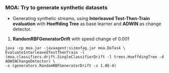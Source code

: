 ### MOA: Try to generate synthetic datasets

*  Generating synthetic streams, using **Interleaved Test-Then-Train evaluation** with **Hoeffding Tree** as base learner and 
**ADWIN** as change detector.

1. **RandomRBFGeneratorDrift** with speed change of 0.001
```
java -cp moa.jar -javaagent:sizeofag.jar moa.DoTask \
EvaluateInterleavedTestThenTrain -l (moa.classifiers.drift.SingleClassifierDrift -l trees.HoeffdingTree -d ADWINChangeDetector) \
-s (generators.RandomRBFGeneratorDrift -s 1.0E-4)
```